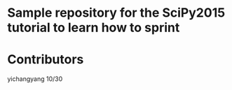 Sample repository for the SciPy2015 tutorial to learn how to sprint
====================================================================

Contributors
============
yichangyang 10/30
